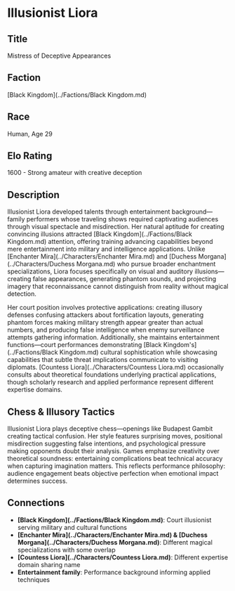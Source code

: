<!-- Expanded by AI: 2025-10-13 -->

# Illusionist Liora

## Title
Mistress of Deceptive Appearances

## Faction
[Black Kingdom](../Factions/Black Kingdom.md)

## Race
Human, Age 29

## Elo Rating
1600 - Strong amateur with creative deception

## Description

Illusionist Liora developed talents through entertainment background—family performers whose traveling shows required captivating audiences through visual spectacle and misdirection. Her natural aptitude for creating convincing illusions attracted [Black Kingdom](../Factions/Black Kingdom.md) attention, offering training advancing capabilities beyond mere entertainment into military and intelligence applications. Unlike [Enchanter Mira](../Characters/Enchanter Mira.md) and [Duchess Morgana](../Characters/Duchess Morgana.md) who pursue broader enchantment specializations, Liora focuses specifically on visual and auditory illusions—creating false appearances, generating phantom sounds, and projecting imagery that reconnaissance cannot distinguish from reality without magical detection.

Her court position involves protective applications: creating illusory defenses confusing attackers about fortification layouts, generating phantom forces making military strength appear greater than actual numbers, and producing false intelligence when enemy surveillance attempts gathering information. Additionally, she maintains entertainment functions—court performances demonstrating [Black Kingdom's](../Factions/Black Kingdom.md) cultural sophistication while showcasing capabilities that subtle threat implications communicate to visiting diplomats. [Countess Liora](../Characters/Countess Liora.md) occasionally consults about theoretical foundations underlying practical applications, though scholarly research and applied performance represent different expertise domains.

## Chess & Illusory Tactics

Illusionist Liora plays deceptive chess—openings like Budapest Gambit creating tactical confusion. Her style features surprising moves, positional misdirection suggesting false intentions, and psychological pressure making opponents doubt their analysis. Games emphasize creativity over theoretical soundness: entertaining complications beat technical accuracy when capturing imagination matters. This reflects performance philosophy: audience engagement beats objective perfection when emotional impact determines success.

## Connections

- **[Black Kingdom](../Factions/Black Kingdom.md)**: Court illusionist serving military and cultural functions
- **[Enchanter Mira](../Characters/Enchanter Mira.md) & [Duchess Morgana](../Characters/Duchess Morgana.md)**: Different magical specializations with some overlap
- **[Countess Liora](../Characters/Countess Liora.md)**: Different expertise domain sharing name
- **Entertainment family**: Performance background informing applied techniques
